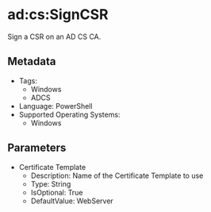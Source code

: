 <!-- region Generated -->
# ad:cs:SignCSR

Sign a CSR on an AD CS CA.

## Metadata

- Tags:
  - Windows
  - ADCS
- Language: PowerShell
- Supported Operating Systems:
  - Windows

## Parameters

- Certificate Template
  - Description: Name of the Certificate Template to use
  - Type: String
  - IsOptional: True
  - DefaultValue: WebServer
<!-- endregion -->
